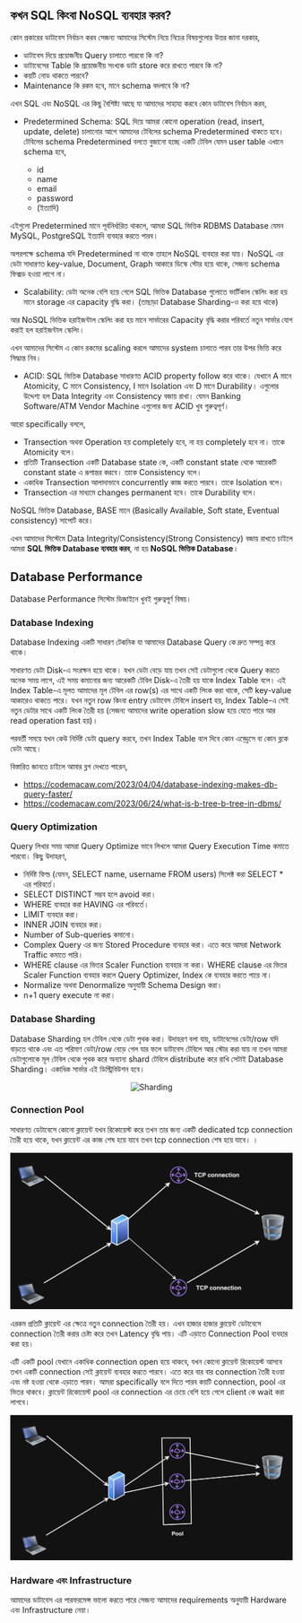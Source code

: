 ## কখন SQL কিংবা NoSQL ব্যবহার করব?

কোন প্রকারের ডাটাবেস নির্বাচন করব সেজন্য আমাদের সিস্টেম নিয়ে নিচের বিষয়গুলোর উত্তর জানা দরকার,

* ডাটাবেস দিয়ে প্রয়োজনীয় Query চালাতে পারবো কি না?
* ডাটাবেসের Table কি প্রয়োজনীয় সংখ্যক ডাটা store করে রাখতে পারবে কি না?
* কয়টি নোড থাকতে পারবে?
* Maintenance কি রকম হবে, মানে schema বদলাবে কি না?

এখন SQL এবং NoSQL এর কিছু বৈশিষ্ট্য আছে যা আমাদের সাহায্য করবে কোন ডাটাবেস নির্বাচন করব,

- Predetermined Schema: SQL দিয়ে আমরা কোনো operation (read, insert, update, delete) চালানোর আগে আমাদের টেবিলের schema Predetermined থাকতে হবে। টেবিলের schema Predetermined বলতে বুজানো হচ্ছে একটি টেবিল যেমন user table এখানে schema হবে,

  - id
  - name
  - email
  - password
  - (ইত্যাদি)

এইগুলো Predetermined মানে পূর্বনির্ধারিত থাকলে, আমরা SQL ভিত্তিক RDBMS Database যেমন MySQL, PostgreSQL ইত্যাদি ব্যবহার করতে পারব।

অপরপক্ষে schema যদি Predetermined না থাকে তাহলে NoSQL ব্যবহার করা যায়। NoSQL এর ডেটা সাধারণত key-value, Document, Graph আকারে ডিস্কে স্টোর হয়ে থাকে, সেজন্য schema ফিক্সড হওয়া লাগে না।

- Scalability: ডেটা অনেক বেশি হয়ে গেলে SQL ভিত্তিক Database গুলোতে ভার্টিকাল স্কেলিং করা হয় মানে storage এর capacity বৃদ্ধি করা। (তাছাড়া Database Sharding-ও করা হয়ে থাকে)

আর NoSQL ভিত্তিক হরাইজন্টাল স্কেলিং করা হয় মানে সার্ভারের Capacity বৃদ্ধি করার পরিবর্তে নতুন সার্ভার যোগ করাই হল হরাইজন্টাল স্কেলিং।

এখন আমাদের সিস্টেম এ কোন রকমের scaling করলে আমাদের system চালাতে পারব তার উপর ভিত্তি করে সিদ্ধান্ত নিব।

- ACID: SQL ভিত্তিক Database সাধারণত ACID property follow করে থাকে। যেখানে A মানে Atomicity, C মানে Consistency, I মানে Isolation এবং D মানে Durability। এগুলোর উদ্দেশ্য হল Data Integrity এবং Consistency বজায় রাখা। যেমন Banking Software/ATM Vendor Machine এগুলোর জন্য ACID খুব গুরুত্বপূর্ণ।

আরো specifically বললে,

- Transection অথবা Operation হয় completely হবে, না হয় completely হবে না। তাকে Atomicity বলে।
- প্রতিটি Transection একটি Database state কে, একটি constant state থেকে আরেকটি constant state এ রূপান্তর করবে। তাকে Consistency বলে।
- একাধিক Transection আলাদাভাবে concurrently কাজ করতে পারবে। তাকে Isolation বলে।
- Transection এর মাধ্যমে changes permanent হবে। তাকে Durability বলে।

NoSQL ভিত্তিক Database, BASE মানে (Basically Available, Soft state, Eventual consistency)  সাপোর্ট করে।

এখন আমাদের সিস্টেমে Data Integrity/Consistency(Strong Consistency) বজায় রাখতে চাইলে আমরা **SQL ভিত্তিক Database ব্যবহার করব**, না হয় **NoSQL ভিত্তিক Database**।

## Database Performance

Database Performance সিস্টেম ডিজাইনে খুবই গুরুত্বপূর্ণ বিষয়।

### Database Indexing

Database Indexing একটি সাধারণ টেকনিক যা আমাদের Database Query কে দ্রুত সম্পন্ন করে থাকে।

সাধারণত ডেটা Disk-এ সংরক্ষন হয়ে থাকে। যখন ডেটা বেড়ে যায় তখন সেই ডেটাগুলো থেকে Query করতে অনেক সময় লাগে, এই সময় কমানোর জন্য আরেকটি টেবিল Disk-এ তৈরী হয় যাকে Index Table বলে। এই Index Table-এ মূলত আমাদের মূল টেবিল এর row(s) এর সাথে একটি লিংক করা থাকে, সেটি key-value আকারেও থাকতে পারে। যখন নতুন row কিংবা entry ডেটাবেস টেবিলে insert হয়, Index Table-এ সেই নতুন ডেটার সাথে একটি লিংক তৈরী হয় (সেজন্য আমাদের write operation slow হয়ে যেতে পারে আর read operation fast হয়)।

পরবর্তী সময়ে যখন কেউ নির্দিষ্ট ডেটা query করবে, তখন Index Table বলে দিবে কোন এড্ড্রেসে বা কোন ব্লকে ডেটা আছে।

বিস্তারিত জানতে চাইলে আমার ব্লগ দেখতে পারেন,

- https://codemacaw.com/2023/04/04/database-indexing-makes-db-query-faster/
- https://codemacaw.com/2023/06/24/what-is-b-tree-b-tree-in-dbms/

### Query Optimization

Query লিখার সময় আমরা Query Optimize ভাবে লিখলে আমরা Query Execution Time কমাতে পারবো। কিছু উদাহরণ,

- নির্দিষ্ট ফিল্ড (যেমন, SELECT name, username FROM users) সিলেক্ট করা SELECT \* এর পরিবর্তে।
- SELECT DISTINCT সম্ভব হলে avoid করা।
- WHERE ব্যবহার করা HAVING এর পরিবর্তে।
- LIMIT ব্যবহার করা।
- INNER JOIN ব্যবহার করা।
- Number of Sub-queries কমানো।
- Complex Query এর জন্য Stored Procedure ব্যবহার করা। এতে করে আমরা Network Traffic কমাতে পারি।
- WHERE clause এর ভিতর Scaler Function ব্যবহার না করা। WHERE clause এর ভিতর Scaler Function ব্যবহার করলে Query Optimizer, Index কে ব্যবহার করতে পারে না।
- Normalize অথবা Denormalize অনুযায়ী Schema Design করা।
- n+1 query execute না করা।

### Database Sharding

Database Sharding হল টেবিল থেকে ডেটা পৃথক করা। উদাহরণ বলা যায়, ডাটাবেসের ডেটা/row যদি বাড়তে থাকে এবং এত পরিমাণ ডেটা/row বেড়ে গেল যার ফলে ডাটাবেস টেবিলে আর স্টোর করা যায় না তখন আমরা ডেটাগুলোকে মূল টেবিল থেকে পৃথক করে অন্যান্য shard টেবিলে distribute করে রাখি সেটাই Database Sharding। একাধিক সার্ভার এই ডিস্ট্রিবিউশন হবে।

<p align="center">
  <img src="../../images/sharding.png" alt="Sharding">
</p>

### Connection Pool

সাধারণত ডেটাবেসে কোনো ক্লায়েন্ট যখন রিকোয়েস্ট করে তখন তার জন্য একটি dedicated tcp connection তৈরী হয়ে থাকে, যখন ক্লায়েন্ট এর কাজ শেষ হয়ে যাবে তখন tcp connection শেষ হয়ে যাবে। ।

<p align="center">
  <img src="./images/db-1.png" alt="database">
</p>

এরকম প্রতিটি ক্লায়েন্ট এর ক্ষেত্রে নতুন connection তৈরী হয়। এখন হাজার হাজার ক্লায়েন্ট ডেটাবেসে connection তৈরী করার চেষ্টা করে তখন Latency বৃদ্ধি পায়। এটি এড়াতে Connection Pool ব্যবহার করা হয়।

এটি একটি pool যেখানে একাধিক connection open হয়ে থাকবে, যখন কোনো ক্লায়েন্ট রিকোয়েস্ট আসবে তখন একটি connection সেই ক্লায়েন্ট ব্যবহার করতে পারবে। এতে করে বার বার connection তৈরী হওয়া এবং নষ্ট হওয়া থেকে এড়াতে পারব। আমরা specifically বলে দিতে পারব কয়টি connection, pool এর ভিতর থাকবে। ক্লায়েন্ট রিকোয়েস্ট pool এর connection এর চেয়ে বেশি হয়ে গেলে client কে wait করা লাগবে।

<p align="center">
  <img src="./images/db-2.png" alt="database">
</p>

### Hardware এবং Infrastructure

আমাদের ডাটাবেস এর পারফরমেন্স ভালো করতে পারে সেজন্য আমাদের requirements অনুযায়ী Hardware এবং Infrastructure নেয়া।
